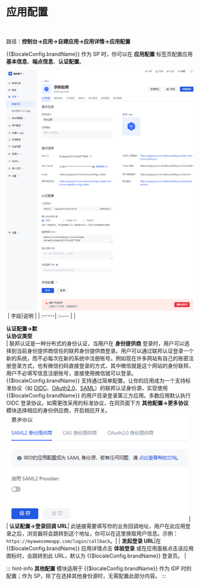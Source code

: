 # 应用配置
​
<LastUpdated/>

路径：**控制台->应用->自建应用->应用详情->应用配置**

{{$localeConfig.brandName}} 作为 SP 时，你可以在 **应用配置** 标签页配置应用 **基本信息**、**端点信息**、**认证配置**。​

![](../images/configure-app.png)​
​
| 字段|说明 | 
| :-----| :---- | 
| <div style="width:65pt">**认证配置->默认协议类型**</div> | 联邦认证是一种分布式的身份认证，当用户在 **身份提供商** 登录时，用户可以选择到当前身份提供商信任的联邦身份提供商登录。用户可以通过联邦认证登录一个新的系统，而不必每次在新的系统中注册账号。例如现在许多网站有自己的账密注册登录方式，也有微信扫码直接登录的方式，其中微信就是这个网站的身份联邦，用户不必填写信息注册账号，直接使用微信就可以登录。</br>{{$localeConfig.brandName}} 支持通过简单配置，让你的应用成为一个支持标准协议（如 [OIDC](/guides/federation/oidc.md)、[OAuth2.0](/guides/federation/oauth.md)、[SAML](/guides/federation/saml.md)）的联邦认证身份源，实现使用 {{$localeConfig.brandName}} 的用户目录登录第三方应用。多数应用默认执行 OIDC 登录协议。如需更改采用的标准协议，在同页面下方 **其他配置->更多协议** 模块选择相应的身份供应商，开启相应开关。<img src="../images/change-protocol.png"> |
| **认证配置->登录回调 URL**| 此链接需要填写你的业务回调地址，用户在此应用登录之后，浏览器将会跳转到这个地址，你可以在这里换取用户信息。示例：`https://myawesomeapp.com/login/callback`。| 
| **发起登录 URL**|在 {{$localeConfig.brandName}} 应用详情点击 **体验登录** 或在应用面板点击该应用图标时，会跳转到此 URL，默认为 {{$localeConfig.brandName}} 登录页。 | 

::: hint-info
**其他配置** 模块适用于 {{$localeConfig.brandName}} 作为 IDP 时的配置；作为 SP，除了在选择其他身份源时，无需配置此部分内容。
:::